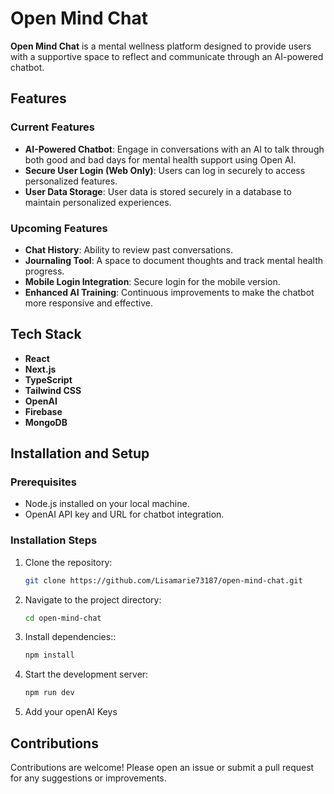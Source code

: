 # Open Mind Chat

**Open Mind Chat** is a mental wellness platform designed to provide users with a supportive space to reflect and communicate through an AI-powered chatbot.

## Features

### Current Features

- **AI-Powered Chatbot**: Engage in conversations with an AI to talk through both good and bad days for mental health support using Open AI.
- **Secure User Login (Web Only)**: Users can log in securely to access personalized features.
- **User Data Storage**: User data is stored securely in a database to maintain personalized experiences.

### Upcoming Features

- **Chat History**: Ability to review past conversations.
- **Journaling Tool**: A space to document thoughts and track mental health progress.
- **Mobile Login Integration**: Secure login for the mobile version.
- **Enhanced AI Training**: Continuous improvements to make the chatbot more responsive and effective.

## Tech Stack

- **React**
- **Next.js**
- **TypeScript**
- **Tailwind CSS**
- **OpenAI**
- **Firebase**
- **MongoDB**

## Installation and Setup

### Prerequisites

- Node.js installed on your local machine.
- OpenAI API key and URL for chatbot integration.

### Installation Steps

1. Clone the repository:

   ```bash
   git clone https://github.com/Lisamarie73187/open-mind-chat.git

   ```

2. Navigate to the project directory:

   ```bash
   cd open-mind-chat

   ```

3. Install dependencies::

   ```bash
   npm install

   ```

4. Start the development server:

   ```bash
   npm run dev

   ```

5. Add your openAI Keys

## Contributions

Contributions are welcome! Please open an issue or submit a pull request for any suggestions or improvements.
